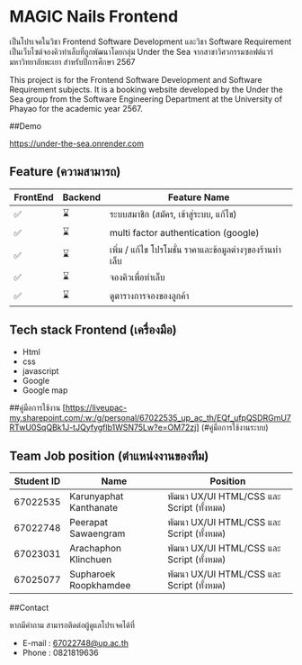 # MAGIC Nails Frontend
เป็นโปรเจคในวิชา Frontend Software Development และวิชา Software Requirement
เป็นเว็บไซต์จองคิวทำเล็บที่ถูกพัฒนาโดยกลุ่ม Under the Sea จากสาขาวิศวกรรมซอฟต์แวร์ มหาวิทยาลัยพะเยา สำหรับปีการศึกษา 2567

This project is for the Frontend Software Development and Software Requirement subjects. It is a booking website developed by the Under the Sea group from the Software Engineering Department at the University of Phayao for the academic year 2567.

##Demo

https://under-the-sea.onrender.com

## Feature (ความสามารถ)

| FrontEnd | Backend | Feature Name |
|----------|---------|-------------|
| ✅ | ⌛ | ระบบสมาชิก (สมัคร, เข้าสู่ระบบ, แก้ไข) |
| ✅ | ⌛ | multi factor authentication (google) |
| ✅ | ⌛ | เพิ่ม  / แก้ไข  โปรโมชั่น ราคาและข้อมูลต่างๆของร้านทำเล็บ |
| ✅ | ⌛ | จองคิวเพื่อทำเล็บ |
| ✅ | ⌛ | ดูตารางการจองของลูกค้า |



## Tech stack Frontend (เครื่องมือ)

- Html
- css
- javascript
- Google
- Google map

##คู่มือการใช้งาน
  [https://liveupac-my.sharepoint.com/:w:/g/personal/67022535_up_ac_th/EQf_ufpQSDRGmU7RTwU0SqQBk1J-tJQyfygflb1WSN75Lw?e=OM72zj] (#คู่มือการใช้งานระบบ)
## Team Job position (ตำแหน่งงานของทีม)

| Student ID  | Name | Position | 
|--------------|----------------------|----------------------|
| 67022535     | Karunyaphat Kanthanate  |พัฒนา UX/UI HTML/CSS และ Script (ทั้งหมด) |
| 67022748     | Peerapat Sawaengram     |พัฒนา UX/UI HTML/CSS และ Script (ทั้งหมด) |
| 67023031     | Arachaphon Klinchuen    |พัฒนา UX/UI HTML/CSS และ Script (ทั้งหมด) |
| 67025077     | Supharoek Roopkhamdee   |พัฒนา UX/UI HTML/CSS และ Script (ทั้งหมด) |

##Contact

หากมีคำถาม สามารถติดต่อผู้ดูแลโปรเจคได้ที่
- E-mail : 67022748@up.ac.th
- Phone : 0821819636
